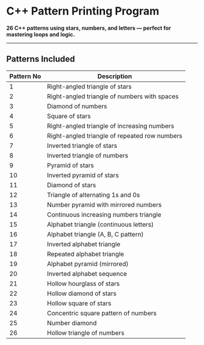 # C++ Pattern Printing Program

**26 C++ patterns using stars, numbers, and letters — perfect for mastering loops and logic.**

---

## Patterns Included

| Pattern No | Description |
|------------|-------------|
| 1  | Right-angled triangle of stars |
| 2  | Right-angled triangle of numbers with spaces |
| 3  | Diamond of numbers |
| 4  | Square of stars |
| 5  | Right-angled triangle of increasing numbers |
| 6  | Right-angled triangle of repeated row numbers |
| 7  | Inverted triangle of stars |
| 8  | Inverted triangle of numbers |
| 9  | Pyramid of stars |
| 10 | Inverted pyramid of stars |
| 11 | Diamond of stars |
| 12 | Triangle of alternating 1s and 0s |
| 13 | Number pyramid with mirrored numbers |
| 14 | Continuous increasing numbers triangle |
| 15 | Alphabet triangle (continuous letters) |
| 16 | Alphabet triangle (A, B, C pattern) |
| 17 | Inverted alphabet triangle |
| 18 | Repeated alphabet triangle |
| 19 | Alphabet pyramid (mirrored) |
| 20 | Inverted alphabet sequence |
| 21 | Hollow hourglass of stars |
| 22 | Hollow diamond of stars |
| 23 | Hollow square of stars |
| 24 | Concentric square pattern of numbers |
| 25 | Number diamond |
| 26 | Hollow triangle of numbers |
